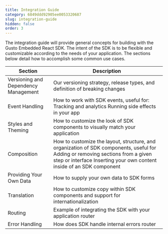 ```yaml
---
title: Integration Guide
category: 6849ddd92905ee0053320687
slug: integration-guide
hidden: false
order: 3
---
```


The integration guide will provide general concepts for building with the Gusto Embedded React SDK. The intent of the SDK is to be flexible and customizable according to the needs of your application. The sections below detail how to accomplish some common use cases.

| Section                              | Description                                                                                                                                                                                             |
| ------------------------------------ | ------------------------------------------------------------------------------------------------------------------------------------------------------------------------------------------------------- |
| Versioning and Dependency Management | Our versioning strategy, release types, and definition of breaking changes                                                                                                                              |
| Event Handling                       | How to work with SDK events, useful for: Tracking and analytics Running side effects in your app                                                                                                        |
| Styles and Theming                   | How to customize the look of SDK components to visually match your application                                                                                                                          |
| Composition                          | How to customize the layout, structure, and organization of SDK components, useful for Adding or removing sections from a given step or interface Inserting your own content inside of an SDK component |
| Providing Your Own Data              | How to supply your own data to SDK forms                                                                                                                                                                |
| Translation                          | How to customize copy within SDK components and support for internationalization                                                                                                                        |
| Routing                              | Example of integrating the SDK with your application router                                                                                                                                             |
| Error Handling                       | How does SDK handle internal errors router                                                                                                                                                              |

